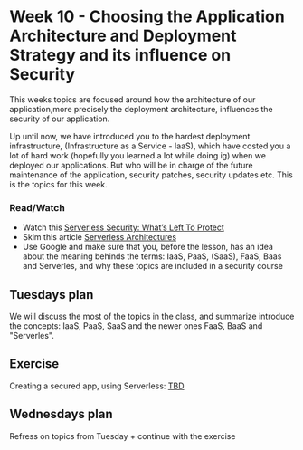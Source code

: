 # Week 10 - Choosing the Application Architecture and Deployment Strategy and its influence on Security

This weeks topics are focused around how the architecture of our application,more precisely the deployment architecture, influences the security of our application.

Up until now, we have introduced you to the hardest deployment infrastructure, (Infrastructure as a Service - IaaS), which have costed you a lot of hard work (hopefully you learned a lot while doing ig) when we deployed our applications.
But who will be in charge of the future maintenance of the application, security patches, security updates etc. This is the topics for this week.

### Read/Watch

- Watch this [Serverless Security: What’s Left To Protect](https://www.youtube.com/watch?v=CiyUD_rI8D8) 
- Skim this article [Serverless Architectures](https://martinfowler.com/articles/serverless.html) 
- Use Google and make sure that you, before the lesson, has an idea about the meaning behinds the terms: IaaS, PaaS, (SaaS), FaaS, Baas and Serverles, and why these topics are included in a security course

## Tuesdays plan
We will discuss the most of the topics in the class, and summarize introduce the concepts: IaaS, PaaS, SaaS and the newer ones FaaS, BaaS and "Serverles".

## Exercise
Creating a secured app, using Serverless: [TBD]()

## Wednesdays plan

Refress on topics from Tuesday + continue with the exercise

